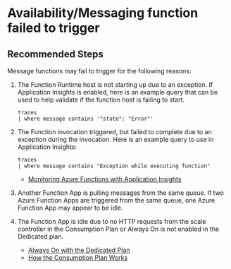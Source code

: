 <properties
	pageTitle="Availability/Messaging function failed to trigger"
	description="Availability/Messaging function failed to trigger"
	service="microsoft.web"
	resource="functions"
	authors="cts-shrahman,cts-shrahman"
    ms.author="shrahman, jebrook"
	displayOrder=""
	selfHelpType="generic"
	supportTopicIds="32630468"
	resourceTags=""
	productPesIds="16072"
	cloudEnvironments="public, Fairfax, usnat, ussec"
	articleId="603b3799-55da-47d5-ae20-b6500a3cc7b1"
	ownershipId="Compute_AppService"
/>

#  Availability/Messaging function failed to trigger

## **Recommended Steps**

Message functions may fail to trigger for the following reasons:

1. The Function Runtime host is not starting up due to an exception. If Application Insights is enabled, here is an example query that can be used to help validate if the function host is failing to start. <br>

   ```
   traces
   | where message contains '"state": "Error"'
   ```

2. The Function invocation triggered, but failed to complete due to an exception during the invocation. Here is an example query to use in Application Insights:

   ```
   traces
   | where message contains "Exception while executing function"
   ```

	* [Monitoring Azure Functions with Application Insights](https://docs.microsoft.com/azure/azure-functions/functions-monitoring)<br>

3. Another Function App is pulling messages from the same queue. If two Azure Function Apps are triggered from the same queue, one Azure Function App may appear to be idle. <br>
4. The Function App is idle due to no HTTP requests from the scale controller in the Consumption Plan or Always On is not enabled in the Dedicated plan. <br>

	* [Always On with the Dedicated Plan](https://docs.microsoft.com/azure/azure-functions/functions-scale#always-on)<br>
	* [How the Consumption Plan Works](https://docs.microsoft.com/azure/azure-functions/functions-scale#how-the-consumption-plan-works)

